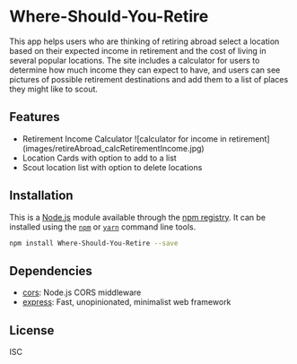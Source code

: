 # Where-Should-You-Retire

This app helps users who are thinking of retiring abroad select a location based on their expected income in retirement and the cost of living in several popular locations. The site includes a calculator for users to determine how much income they can expect to have, and users can see pictures of possible retirement destinations and add them to a list of places they might like to scout. 

## Features

- Retirement Income Calculator
![calculator for income in retirement] (images/retireAbroad_calcRetirementIncome.jpg)
- Location Cards with option to add to a list
- Scout location list with option to delete locations

## Installation

This is a [Node.js](https://nodejs.org/) module available through the 
[npm registry](https://www.npmjs.com/). It can be installed using the 
[`npm`](https://docs.npmjs.com/getting-started/installing-npm-packages-locally)
or 
[`yarn`](https://yarnpkg.com/en/)
command line tools.

```sh
npm install Where-Should-You-Retire --save
```

## Dependencies

- [cors](https://ghub.io/cors): Node.js CORS middleware
- [express](https://ghub.io/express): Fast, unopinionated, minimalist web framework

## License

ISC
